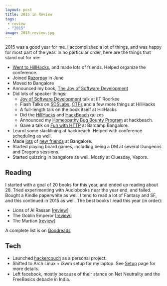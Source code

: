 ```yaml
---
layout: post
title: 2015 in Review
tags:
 - review
 - "2015"
image: 2015-review.jpg
---
```


2015 was a good year for me. I accomplished a lot of things, and was happy for most part of the year. In no particular order, here are the things that stand out for me:

- [Went to HillHacks][hh-blog], and made lots of friends. Helped organize the conference.
- Joined [Razorpay][rzp] in June
- Moved to Bangalore
- Announced my book, [The Joy of Software Development][josd-blog]
- Did lots of speaker things:
  - [Joy of Software Development][josd-talk] talk at IIT Roorkee
  - Flash Talks on [SDSLabs][sdslabs-talk], [CTFs][ctf-talk] and a few more things at HillHacks
  - A full-length talk on the book itself at HillHacks
  - Did the [HillHacks][hh-quiz] and [HackBeach][hb-quiz] quizes
  - Announced my [Homeopathy Bug Bounty Program][homeo] at hackbeach.
  - Gave a talk on [Fun with HTTP][http-talk] at Barcamp Bangalore.
- Learnt some slacklining at hackbeach. Helped with conference scheduling as well.
- Made [lots][hasgeek] of [new friends][nilenso] at Bangalore.
- Started playing board games, including being a DM at several Dungeons and Dragons sessions.
- Started quizzing in bangalore as well. Mostly at Cluesday, Vapors.

## Reading

I started with a goal of 20 books for this year, and ended up reading about 28. Tried experimenting with Audiobooks near the year end, and failed. Bought a Kindle paperwhite as well. I tend to read a lot of Fantasy and SF, and this continued in 2015 as well. The best books I read this year (in order):

- Lions of Al Rassan [[review](https://www.goodreads.com/review/show/1241094426)]
- The Goblin Emperor [[review](https://www.goodreads.com/review/show/1400549503)]
- The Martian [[review](https://www.goodreads.com/review/show/1148506677)]

A complete list is on [Goodreads](https://www.goodreads.com/user/year_in_books/2015/6170741)

## Tech

- Launched [hackercouch][hc] as a personal project.
- Shifted to Arch Linux + i3wm setup for my laptop. See [Setup](/setup/) page for more details.
- Left facebook, mostly because of their stance on Net Neutrality and the FreeBasics debacle in India.

[hh-blog]: /blog/2015/07/20/hillhacks/
[rzp]: https://razorpay.com
[josd-blog]: https://captnemo.in/blog/2015/06/07/on-writing/
[josd-talk]: https://captnemo.in/talks/josd/
[sdslabs-talk]: https://docs.google.com/presentation/d/1qR3JuGU7FXry333qGfVvapshDn72oCjEN8l7bShQl2Y/pub?start=false&loop=false&delayms=3000
[ctf-talk]: http://slides.com/captn3m0/ctf/
[hh-quiz]: https://speakerdeck.com/captn3m0/hillhacks-quiz
[hb-quiz]: https://docs.google.com/presentation/d/1glE2G1xKGkSVELVaQ7YJ4JGul0NLzfHRl1xGgMIwi9Q/pub?start=false&loop=false&delayms=3000
[homeo]: /homeopathy/
[http-talk]: http://slides.com/captn3m0/fun-with-http
[hasgeek]: https://hasgeek.com
[nilenso]: http://nilenso.com
[hc]: https://hackercouch.com
